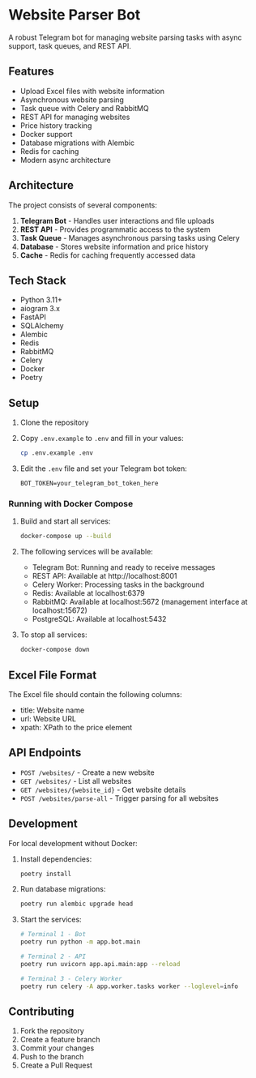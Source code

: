 # Website Parser Bot

A robust Telegram bot for managing website parsing tasks with async support, task queues, and REST API.

## Features

- Upload Excel files with website information
- Asynchronous website parsing
- Task queue with Celery and RabbitMQ
- REST API for managing websites
- Price history tracking
- Docker support
- Database migrations with Alembic
- Redis for caching
- Modern async architecture

## Architecture

The project consists of several components:

1. **Telegram Bot** - Handles user interactions and file uploads
2. **REST API** - Provides programmatic access to the system
3. **Task Queue** - Manages asynchronous parsing tasks using Celery
4. **Database** - Stores website information and price history
5. **Cache** - Redis for caching frequently accessed data

## Tech Stack

- Python 3.11+
- aiogram 3.x
- FastAPI
- SQLAlchemy
- Alembic
- Redis
- RabbitMQ
- Celery
- Docker
- Poetry

## Setup

1. Clone the repository
2. Copy `.env.example` to `.env` and fill in your values:
   ```bash
   cp .env.example .env
   ```

3. Edit the `.env` file and set your Telegram bot token:
   ```
   BOT_TOKEN=your_telegram_bot_token_here
   ```

### Running with Docker Compose

1. Build and start all services:
   ```bash
   docker-compose up --build
   ```

2. The following services will be available:
   - Telegram Bot: Running and ready to receive messages
   - REST API: Available at http://localhost:8001
   - Celery Worker: Processing tasks in the background
   - Redis: Available at localhost:6379
   - RabbitMQ: Available at localhost:5672 (management interface at localhost:15672)
   - PostgreSQL: Available at localhost:5432

3. To stop all services:
   ```bash
   docker-compose down
   ```

## Excel File Format

The Excel file should contain the following columns:
- title: Website name
- url: Website URL
- xpath: XPath to the price element

## API Endpoints

- `POST /websites/` - Create a new website
- `GET /websites/` - List all websites
- `GET /websites/{website_id}` - Get website details
- `POST /websites/parse-all` - Trigger parsing for all websites

## Development

For local development without Docker:

1. Install dependencies:
   ```bash
   poetry install
   ```

2. Run database migrations:
   ```bash
   poetry run alembic upgrade head
   ```

3. Start the services:
   ```bash
   # Terminal 1 - Bot
   poetry run python -m app.bot.main

   # Terminal 2 - API
   poetry run uvicorn app.api.main:app --reload

   # Terminal 3 - Celery Worker
   poetry run celery -A app.worker.tasks worker --loglevel=info
   ```

## Contributing

1. Fork the repository
2. Create a feature branch
3. Commit your changes
4. Push to the branch
5. Create a Pull Request 